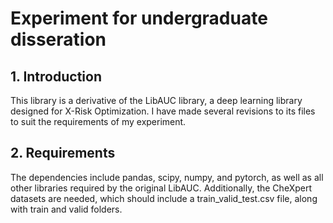 # Experiment for undergraduate disseration
## 1. Introduction
This library is a derivative of the LibAUC library, a deep learning library designed for X-Risk Optimization. I have made several revisions to its files to suit the requirements of my experiment.

## 2. Requirements
The dependencies include pandas, scipy, numpy, and pytorch, as well as all other libraries required by the original LibAUC. Additionally, the CheXpert datasets are needed, which should include a train_valid_test.csv file, along with train and valid folders.
